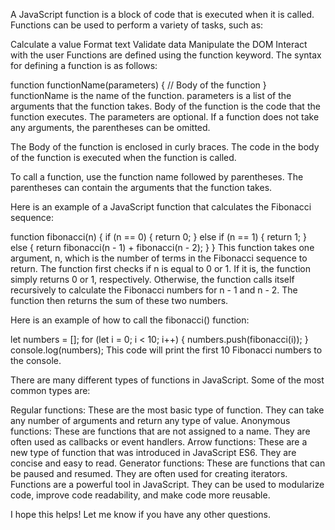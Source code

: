 A JavaScript function is a block of code that is executed when it is called. Functions can be used to perform a variety of tasks, such as:

Calculate a value
Format text
Validate data
Manipulate the DOM
Interact with the user
Functions are defined using the function keyword. The syntax for defining a function is as follows:

function functionName(parameters) { // Body of the function }
functionName is the name of the function.
parameters is a list of the arguments that the function takes.
Body of the function is the code that the function executes.
The parameters are optional. If a function does not take any arguments, the parentheses can be omitted.

The Body of the function is enclosed in curly braces. The code in the body of the function is executed when the function is called.

To call a function, use the function name followed by parentheses. The parentheses can contain the arguments that the function takes.

Here is an example of a JavaScript function that calculates the Fibonacci sequence:

function fibonacci(n) { if (n == 0) { return 0; } else if (n == 1) { return 1; } else { return fibonacci(n - 1) + fibonacci(n - 2); } }
This function takes one argument, n, which is the number of terms in the Fibonacci sequence to return. The function first checks if n is equal to 0 or 1. If it is, the function simply returns 0 or 1, respectively. Otherwise, the function calls itself recursively to calculate the Fibonacci numbers for n - 1 and n - 2. The function then returns the sum of these two numbers.

Here is an example of how to call the fibonacci() function:

let numbers = []; for (let i = 0; i < 10; i++) { numbers.push(fibonacci(i)); } console.log(numbers);
This code will print the first 10 Fibonacci numbers to the console.

There are many different types of functions in JavaScript. Some of the most common types are:

Regular functions: These are the most basic type of function. They can take any number of arguments and return any type of value.
Anonymous functions: These are functions that are not assigned to a name. They are often used as callbacks or event handlers.
Arrow functions: These are a new type of function that was introduced in JavaScript ES6. They are concise and easy to read.
Generator functions: These are functions that can be paused and resumed. They are often used for creating iterators.
Functions are a powerful tool in JavaScript. They can be used to modularize code, improve code readability, and make code more reusable.

I hope this helps! Let me know if you have any other questions.

